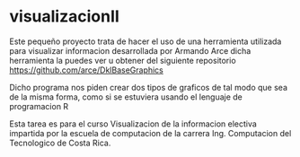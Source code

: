 # visualizacionII

Este pequeño proyecto trata de hacer el uso de una herramienta utilizada
para visualizar informacion desarrollada por Armando Arce
dicha herramienta la puedes ver u obtener del siguiente repositorio https://github.com/arce/DklBaseGraphics

Dicho programa nos piden crear dos tipos de graficos de tal modo que sea de la misma forma,
como si se estuviera usando el lenguaje de programacion R

Esta tarea es para el curso Visualizacion de la informacion electiva impartida
por la escuela de computacion de la carrera Ing. Computacion del Tecnologico de Costa Rica.
